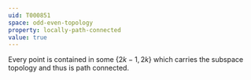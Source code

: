 ```yaml
---
uid: T000851
space: odd-even-topology
property: locally-path-connected
value: true
---
```

Every point is contained in some $\{2k-1,2k\}$ which carries the subspace topology and thus is path connected.

